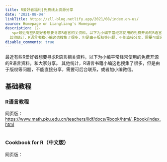 ```yaml
---
title: R爱好者福利|免费线上资源分享
date: '2021-08-04'
linkTitle: https://zll-blog.netlify.app/2021/08/index.en-us/
source: Homepage on Liangliang's Homepage
description: |2-
   <p>最近有些R爱好者想要寻求R语言相关资料，以下为小编平常经常使用的免费开源的R语言资料，和大家分享。
  其他统计，R语言书籍小编这也搜集了很多，但是由于版权等问题，不能直接分享，需要可后台联系，或者加小编微信。</p> <h2 id="基础教程">基础教程</h2> <h3 id="r语言教程">R语言教程</h3> <p>网页版：<a href="https://www.math.pku.edu.cn/teachers/lidf/docs/Rbook/html/_Rbook/index.html">https://www.math.pku.edu.cn/teachers/lidf/docs/Rbook/html/_Rbook/index.html</a></p> <p><img src="https://gitee.com/zhuang_liang_liang0825/other/raw/master/image-20210804215411549.png" alt="" /></p> <h3 id="cookbook-for-r-中文版">Cookbook for R（中文版）</h3> <p>网页版：<a href="https://openbiox.github.io/Cookbo ...
disable_comments: true
---
```

 <p>最近有些R爱好者想要寻求R语言相关资料，以下为小编平常经常使用的免费开源的R语言资料，和大家分享。
其他统计，R语言书籍小编这也搜集了很多，但是由于版权等问题，不能直接分享，需要可后台联系，或者加小编微信。</p> <h2 id="基础教程">基础教程</h2> <h3 id="r语言教程">R语言教程</h3> <p>网页版：<a href="https://www.math.pku.edu.cn/teachers/lidf/docs/Rbook/html/_Rbook/index.html">https://www.math.pku.edu.cn/teachers/lidf/docs/Rbook/html/_Rbook/index.html</a></p> <p><img src="https://gitee.com/zhuang_liang_liang0825/other/raw/master/image-20210804215411549.png" alt="" /></p> <h3 id="cookbook-for-r-中文版">Cookbook for R（中文版）</h3> <p>网页版：<a href="https://openbiox.github.io/Cookbo ...